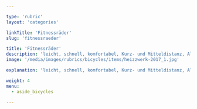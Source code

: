 ```yaml
---

type: 'rubric'
layout: 'categories'

linkTitle: 'Fitnessräder'
slug: 'fitnessraeder'

title: 'Fitnessräder'
description: 'leicht, schnell, komfortabel, Kurz- und Mitteldistanz, Alltag, befestigte Wege'
image: '/media/images/rubrics/bicycles/items/heizzwerk-2017_1.jpg'

explanation: 'leicht, schnell, komfortabel, Kurz- und Mitteldistanz, Alltag, befestigte Wege'

weight: 4
menu:
  - aside_bicycles

---
```

